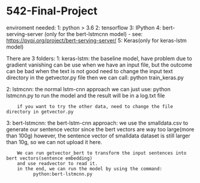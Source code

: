 # 542-Final-Project
enviroment needed:
  1: python > 3.6
  2: tensorflow
  3: IPython
  4: bert-serving-server (only for the bert-lstmcnn model) - see: https://pypi.org/project/bert-serving-server/
  5: Keras(only for keras-lstm model)

 
 
There are 3 folders:
1: keras-lstm: the baseline model, have problem due to gradient vanishing
        can be use when we have an input file, but the outcome can be bad when the text is not good
        need to change the input text directory in the getvector.py file
        then we can call:
        python train_keras.py

2: lstmcnn: the normal lstm-cnn approach
        we can just use:
            python lstmcnn.py
        to run the model and the result will be in a log.txt file
        
        if you want to try the other data, need to change the file directory in getvector.py
        
3: bert-lstmcnn:
        the bert-lstm-cnn approach:
        we use the smalldata.csv to generate our sentence vector since the bert vectors are way too large(more than 100g)
        however, the sentence vector of smalldata dataset is still larger than 10g, so we can not upload it here.
        
        We can run getvector_bert to transform the input sentences into bert vectors(sentence embedding)
        and use readvector to read it.
        in the end, we can run the model by using the command: 
              python:bert-lstmcnn.py
        
